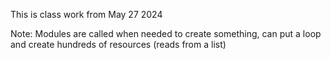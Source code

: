 This is class work from May 27 2024

Note:
Modules are called when needed to create something, can put a loop and create hundreds of resources (reads from a list)
